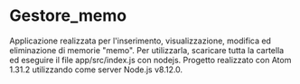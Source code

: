 # Gestore_memo

Applicazione realizzata per l'inserimento, visualizzazione, modifica ed eliminazione di memorie "memo".
Per utilizzarla, scaricare tutta la cartella ed eseguire il file app/src/index.js con nodejs.
Progetto realizzato con Atom 1.31.2 utilizzando come server Node.js v8.12.0.

